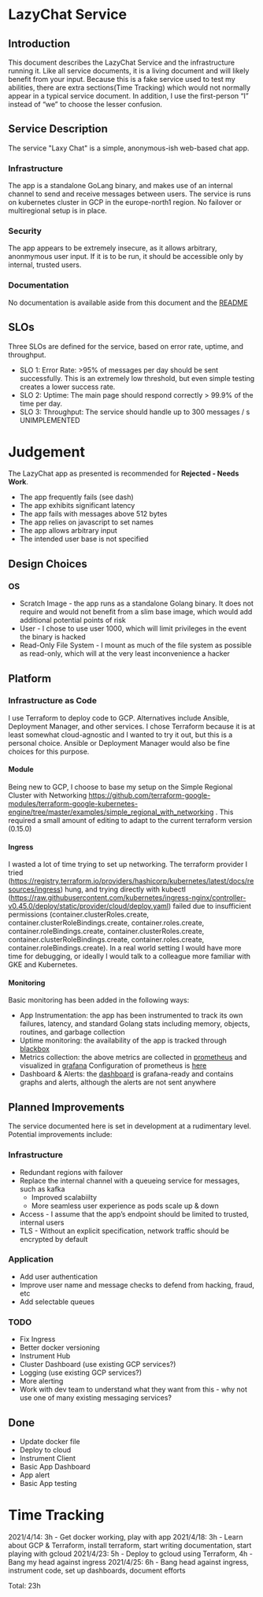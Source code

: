 # LazyChat Service

## Introduction

This document describes the LazyChat Service and the infrastructure running it.  Like all service documents, it is a living document and will likely benefit from your input.  Because this is a fake service used to test my abilities, there are extra sections(Time Tracking) which would not normally appear in a typical service document.  In addition, I use the first-person “I” instead of “we” to choose the lesser confusion.

## Service Description

The service "Laxy Chat" is a simple, anonymous-ish web-based chat app. 

### Infrastructure

The app is a standalone GoLang binary, and makes use of an internal channel to send and receive messages between users. 
The service is runs on kubernetes cluster in GCP in the europe-north1 region. No failover or multiregional setup is in place. 

### Security

The app appears to be extremely insecure, as it allows arbitrary, anonmymous user input.  If it is to be run, it should be accessible only by internal, trusted users.

### Documentation

No documentation is available aside from this document and the [README](readme.md)

## SLOs

Three SLOs are defined for the service, based on error rate, uptime, and throughput.

  * SLO 1: Error Rate: >95% of messages per day should be sent successfully.  This is an extremely low threshold, but even simple testing creates a lower success rate.
  * SLO 2: Uptime: The main page should respond correctly > 99.9% of the time per day.
  * SLO 3: Throughput: The service should handle up to 300 messages / s  UNIMPLEMENTED

# Judgement

The LazyChat app as presented is recommended for **Rejected - Needs Work**.  
  * The app frequently fails (see dash)
  * The app exhibits significant latency
  * The app fails with messages above 512 bytes
  * The app relies on javascript to set names
  * The app allows arbitrary input
  * The intended user base is not specified

## Design Choices

### OS

  * Scratch Image - the app runs as a standalone Golang binary. It does not require and would not benefit from a slim base image, which would add additional potential points of risk
  * User - I chose to use user 1000, which will limit privileges in the event the binary is hacked
  * Read-Only File System - I mount as much of the file system as possible as read-only, which will at the very least inconvenience a hacker

## Platform

### Infrastructure as Code

I use Terraform to deploy code to GCP.  Alternatives include Ansible, Deployment Manager, and other services.  I chose Terraform because it is at least somewhat cloud-agnostic and I wanted to try it out, but this is a personal choice.  Ansible or Deployment Manager would also be fine choices for this purpose.

#### Module

Being new to GCP, I choose to base my setup on the Simple Regional Cluster with Networking https://github.com/terraform-google-modules/terraform-google-kubernetes-engine/tree/master/examples/simple_regional_with_networking .  This required a small amount of editing to adapt to the current terraform version (0.15.0)

#### Ingress

I wasted a lot of time trying to set up networking.  The terraform provider I tried (https://registry.terraform.io/providers/hashicorp/kubernetes/latest/docs/resources/ingress) hung, and trying directly with kubectl (https://raw.githubusercontent.com/kubernetes/ingress-nginx/controller-v0.45.0/deploy/static/provider/cloud/deploy.yaml) failed due to insufficient permissions (container.clusterRoles.create, container.clusterRoleBindings.create, container.roles.create, container.roleBindings.create, container.clusterRoles.create, container.clusterRoleBindings.create, container.roles.create, container.roleBindings.create).  In a real world setting I would have more time for debugging, or ideally I would talk to a colleague more familiar with GKE and Kubernetes. 

#### Monitoring

Basic monitoring has been added in the following ways:
  * App Instrumentation: the app has been instrumented to track its own failures, latency, and standard Golang stats including memory, objects, routines, and garbage collection
  * Uptime monitoring: the availability of the app is tracked through [blackbox](https://github.com/prometheus/blackbox_exporter) 
  * Metrics collection: the above metrics are collected in [prometheus](https://prometheus.io/) and visualized in [grafana](https://grafana.com/oss/grafana/) Configuration of prometheus is [here](metrics/prometheus.yml)
  * Dashboard & Alerts: the [dashboard](metrics/Lazy_Chat_App.json) is grafana-ready and contains graphs and alerts, although the alerts are not sent anywhere

## Planned Improvements

The service documented here is set in development at a rudimentary level.  Potential improvements include:

### Infrastructure

  * Redundant regions with failover
  * Replace the internal channel with a queueing service for messages, such as kafka
    * Improved scalabiilty
    * More seamless user experience as pods scale up & down
  * Access - I assume that the app’s endpoint should be limited to trusted, internal users
  * TLS - Without an explicit specification, network traffic should be encrypted by default

### Application

  * Add user authentication
  * Improve user name and message checks to defend from hacking, fraud, etc
  * Add selectable queues

### TODO

  * Fix Ingress
  * Better docker versioning
  * Instrument Hub
  * Cluster Dashboard (use existing GCP services?)
  * Logging (use existing GCP services?)
  * More alerting
  * Work with dev team to understand what they want from this - why not use one of many existing messaging services?

## Done

  * Update docker file
  * Deploy to cloud
  * Instrument Client
  * Basic App Dashboard
  * App alert
  * Basic App testing

# Time Tracking

2021/4/14: 3h - Get docker working, play with app
2021/4/18: 3h - Learn about GCP & Terraform, install terraform, start writing documentation, start playing with gcloud
2021/4/23: 5h - Deploy to gcloud using Terraform, 4h - Bang my head against ingress
2021/4/25: 6h - Bang head against ingress, instrument code, set up dashboards, document efforts

Total: 23h
